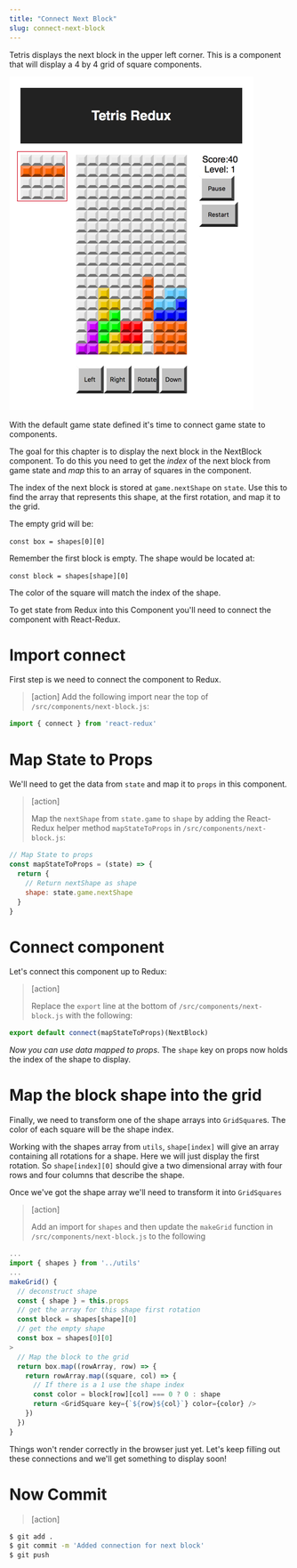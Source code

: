 ```yaml
---
title: "Connect Next Block"
slug: connect-next-block
---
```


Tetris displays the next block in the upper left corner.
This is a component that will display a 4 by 4 grid
of square components.

![next-block](assets/next-block.png)

With the default game state defined it's time to connect
game state to components.

The goal for this chapter is to display the next block in the NextBlock component. To do this you need to get the _index_ of the next block
from game state and _map_ this to an array of squares in
the component.

The index of the next block is stored at `game.nextShape`
on `state`. Use this to find the array that represents this
shape, at the first rotation, and map it to the grid.

The empty grid will be:

`const box = shapes[0][0]`

Remember the first block is empty. The shape would be
located at:

`const block = shapes[shape][0]`

The color of the square will match the index of the shape.

To get state from Redux into this Component you'll
need to connect the component with React-Redux.

# Import connect

First step is we need to connect the component to Redux.

> [action]
> Add the following import near the top of `/src/components/next-block.js`:
>
```js
import { connect } from 'react-redux'
```

# Map State to Props

We'll need to get the data from `state` and map it to `props` in this component.

> [action]
>
> Map the `nextShape` from `state.game` to `shape` by adding the React-Redux helper method `mapStateToProps` in `/src/components/next-block.js`:

```JavaScript
// Map State to props
const mapStateToProps = (state) => {
  return {
    // Return nextShape as shape
    shape: state.game.nextShape
  }
}
```

# Connect component

Let's connect this component up to Redux:

> [action]
>
> Replace the `export` line at the bottom of `/src/components/next-block.js` with the following:
>
```js
export default connect(mapStateToProps)(NextBlock)
```

_Now you can use data mapped to props_. The `shape` key on props now holds the index of the shape to display.

# Map the block shape into the grid

Finally, we need to transform one of the shape arrays into `GridSquare`s. The color of each square will be the shape index.

Working with the shapes array from `utils`, `shape[index]` will give an array containing all rotations for a shape. Here we will just display the first rotation. So `shape[index][0]` should give a two dimensional array with four rows and four columns that describe the shape.

Once we've got the shape array we'll need to transform it into `GridSquares`

> [action]
>
> Add an import for `shapes` and then update the `makeGrid` function in `/src/components/next-block.js` to the following
>
```JavaScript
...
import { shapes } from '../utils'
...
makeGrid() {
  // deconstruct shape
  const { shape } = this.props
  // get the array for this shape first rotation
  const block = shapes[shape][0]
  // get the empty shape
  const box = shapes[0][0]        
>
  // Map the block to the grid
  return box.map((rowArray, row) => {
    return rowArray.map((square, col) => {
      // If there is a 1 use the shape index
      const color = block[row][col] === 0 ? 0 : shape
      return <GridSquare key={`${row}${col}`} color={color} />
    })
  })
}
```

Things won't render correctly in the browser just yet. Let's keep filling out these connections and we'll get something to display soon!

# Now Commit

>[action]
>
```bash
$ git add .
$ git commit -m 'Added connection for next block'
$ git push
```
